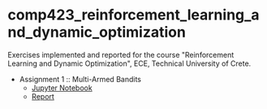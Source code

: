 # comp423_reinforcement_learning_and_dynamic_optimization
Exercises implemented and reported for the course "Reinforcement Learning and Dynamic Optimization", ECE, Technical University of Crete.

- Assignment 1 :: Multi-Armed Bandits
    - <a href="https://github.com/padoura/comp423_reinforcement_learning_and_dynamic_optimization/blob/main/assignment1/python/assignment1.ipynb">Jupyter Notebook</a> 
    - <a href="https://github.com/padoura/comp423_reinforcement_learning_and_dynamic_optimization/blob/main/assignment1/latex/COMP423_Assignment1_Pantourakis.pdf">Report</a>